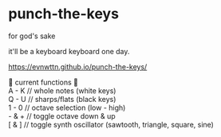 # punch-the-keys
for god's sake

it'll be a keyboard keyboard one day. 

https://evnwttn.github.io/punch-the-keys/

🌴 current functions 🌴
<br /> A - K // whole notes (white keys)
<br /> Q - U // sharps/flats (black keys)
<br /> 1 - 0 // octave selection (low - high)
<br />- & + // toggle octave down & up 
<br />[ & ] // toggle synth oscillator (sawtooth, triangle, square, sine)
